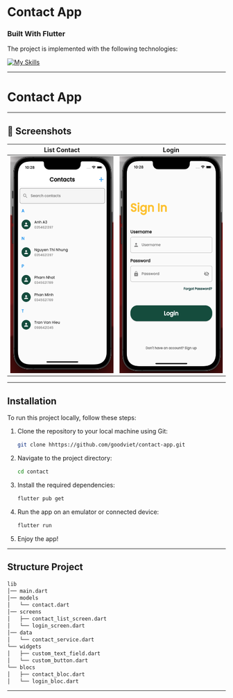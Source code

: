 #  Contact App


### Built With Flutter

The project is implemented with the following technologies:

[![My Skills](https://skillicons.dev/icons?i=dart,flutter&theme=light)](https://skillicons.dev)


---

# Contact  App


---

## 📸 Screenshots

| List Contact | Login |
|--------------|-------------|
| <img src="contact/assets/img/contactlist.png" width="240" height="500"> | <img src="contact/assets/img/signin.png" width="240" height="500"> |


---

## Installation

To run this project locally, follow these steps:

1. Clone the repository to your local machine using Git:

   ```sh
   git clone hhttps://github.com/goodviet/contact-app.git
   ``` 
2. Navigate to the project directory:

   ```sh
   cd contact
   ```
3. Install the required dependencies:

   ```sh
   flutter pub get
   ```
4. Run the app on an emulator or connected device:  

   ```sh
   flutter run
   ```
5. Enjoy the app!
---

## Structure Project 

```
lib
│── main.dart
│── models
│   └── contact.dart
│── screens
│   ├── contact_list_screen.dart
│   └── login_screen.dart
│── data
│   └── contact_service.dart
└── widgets
│   ├── custom_text_field.dart
│   └── custom_button.dart
└── blocs
│   ├── contact_bloc.dart
│   └── login_bloc.dart

``` 
---
